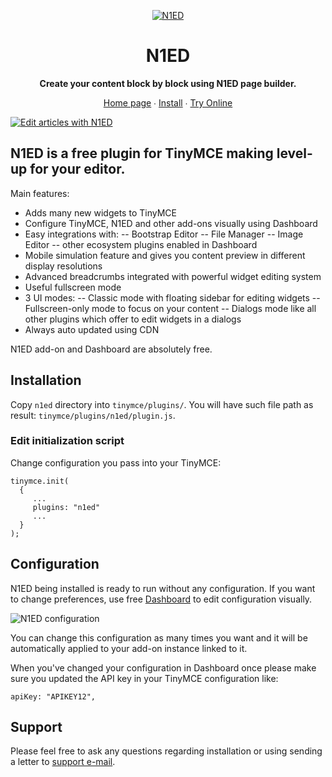 <p align="center">
    <a href="https://n1ed.com/"><img src="https://n1ed.com/img/favicons/favicon-64x64.png" alt="N1ED" /></a>
</p>

<h1 align="center">N1ED</h1>

<p align="center">
    <strong>Create your content block by block using N1ED page builder.</strong>
</p>

<p align="center">
    <a href="https://n1ed.com/">Home page</a> ∙ <a href="https://n1ed.com/doc/install-tinymce-plugin/">Install</a> ∙ <a href="https://n1ed.com/demo/">Try Online</a>
</p>

[![Edit articles with N1ED](https://n1ed.com/img/index/main-screenshot.jpg)](https://n1ed.com)

## N1ED is a free plugin for TinyMCE making level-up for your editor.

Main features:

- Adds many new widgets to TinyMCE
- Configure TinyMCE, N1ED and other add-ons visually using Dashboard
- Easy integrations with:
  -- Bootstrap Editor
  -- File Manager
  -- Image Editor
  -- other ecosystem plugins enabled in Dashboard
- Mobile simulation feature and gives you content preview in different display resolutions
- Advanced breadcrumbs integrated with powerful widget editing system
- Useful fullscreen mode
- 3 UI modes:
  -- Classic mode with floating sidebar for editing widgets
  -- Fullscreen-only mode to focus on your content
  -- Dialogs mode like all other plugins which offer to edit widgets in a dialogs
- Always auto updated using CDN

N1ED add-on and Dashboard are absolutely free.


## Installation

Copy ```n1ed``` directory into ```tinymce/plugins/```.
You will have such file path as result: ```tinymce/plugins/n1ed/plugin.js```.


### Edit initialization script
Change configuration you pass into your TinyMCE:
```
tinymce.init(
  {
     ...
     plugins: "n1ed"
     ...
  }
);
```

## Configuration

N1ED being installed is ready to run without any configuration.
If you want to change preferences, use free [Dashboard](https://n1ed.com/dashboard) to edit configuration visually.

![N1ED configuration](https://n1ed.com/img/screenshots/docs/widgets/config-editor/visual-configuration.png)

You can change this configuration as many times you want and it will be automatically applied to your add-on instance linked to it.

When you've changed your configuration in Dashboard once please make sure you updated the API key in your TinyMCE configuration like:

```
apiKey: "APIKEY12",
```

## Support

Please feel free to ask any questions regarding installation or using sending a letter to [support e-mail](mailto:support@helpdesk.edsdk.com).